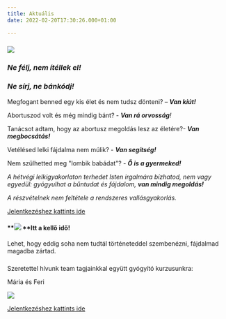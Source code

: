 ```yaml
---
title: Aktuális
date: 2022-02-20T17:30:26.000+01:00

---
```

### ![](/uploads/2008julius-116.jpg)

### **_Ne félj, nem ítéllek el!_**

### **_Ne sírj, ne bánkódj!_**

Megfogant benned egy kis élet és nem tudsz dönteni? – **_Van kiút!_**

Abortuszod volt és még mindig bánt? - **_Van rá orvosság_**_!_

Tanácsot adtam, hogy az abortusz megoldás lesz az életére?- **_Van megbocsátás!_**

Vetélésed lelki fájdalma nem múlik? - **_Van segítség!_**

Nem szülhetted meg "lombik babádat"? - **_Ő is a gyermeked!_**

_A hétvégi lelkigyakorlaton terhedet Isten irgalmára bízhatod, nem vagy egyedül: gyógyulhat a bűntudat és fájdalom, **van mindig megoldás!**_

_A részvételnek nem feltétele a rendszeres vallásgyakorlás._

[Jelentkezéshez kattints ide](https://docs.google.com/forms/d/e/1FAIpQLSelGcU33X9XmPpw_vsGDoO09rN9m8KhA7Ym6EwkP0HtbU1ppA/viewform)

#### **![](/uploads/71144982_2350512884996632_4872907544277811200_n.jpg)                   **Itt a kellő idő!                 

Lehet, hogy eddig soha nem tudtál történeteddel szembenézni, fájdalmad magadba zártad.

###  

Szeretettel hívunk team tagjainkkal együtt gyógyító kurzusunkra:

Mária és Feri

![](/uploads/2022-04-28-05-1_mariabesnyo.png)

[Jelentkezéshez kattints ide](https://docs.google.com/forms/d/e/1FAIpQLSelGcU33X9XmPpw_vsGDoO09rN9m8KhA7Ym6EwkP0HtbU1ppA/viewform)